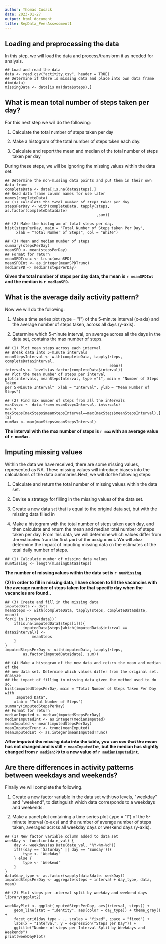 ```yaml
---
author: Thomas Cusack
date: 2023-01-27
output: html_document
title: RepData_PeerAssessment1
---
```


## Loading and preprocessing the data

In this step, we will load the data and process/transform it as needed
for analysis.

``` {r}
## Load and read the data
data <- read.csv("activity.csv", header = TRUE)
## Determine if there is missing data and place into own data frame
dim(data)
missingData <- data[is.na(data$steps),]
```

## What is mean total number of steps taken per day?

For this next step we will do the following:

1.  Calculate the total number of steps taken per day

2.  Make a histogram of the total number of steps taken each day.

3.  Calculate and report the mean and median of the total number of
    steps taken per day

During these steps, we will be ignoring the missing values within the
data set.

``` {r}
## Determine the non-missing data points and put them in their own data frame
completeData <- data[!is.na(data$steps),]
## Read data frame column names for use later
names(completeData)
## (1) Calculate the total number of steps taken per day
stepsPerDay <- with(completeData, tapply(steps, as.factor(completeData$date)
                                         ,sum))

## (2) Make the histogram of total steps per day.
hist(stepsPerDay, main = "Total Number of Steps taken Per Day", 
     xlab = "Total Number of Steps", col = "White")

## (3) Mean and median number of steps
summary(stepsPerDay)
meanSPD <- mean(stepsPerDay)
## Format for return
meanSPDTrunc <- trunc(meanSPD)
meanSPDInt <- as.integer(meanSPDTrunc)
medianSPD <- median(stepsPerDay)
```

**Given the total number of steps per day data, the mean is
`r meanSPDInt` and the median is `r medianSPD`.**

## What is the average daily activity pattern?

Now we will do the following:

1.  Make a time series plot (type = "l") of the 5-minute interval
    (x-axis) and the average number of steps taken, across all days
    (y-axis).

2.  Determine which 5-minute interval, on average across all the days in
    the data set, contains the max number of steps.

``` {r}
## (1) Plot mean steps across each interval
## Break data into 5-minute intervals
meanStepsInterval <- with(completeData, tapply(steps, completeData$interval, 
                                               mean))
intervals <- levels(as.factor(completeData$interval))
## Plot the mean number of steps per interval
plot(intervals, meanStepsInterval, type ="l", main = "Number of Steps Taken 
per 5-Minute Interval", xlab = "Interval", ylab = "Mean Number of Steps")

## (2) Find max number of steps from all the intervals
maxSteps <- data.frame(meanStepsInterval, intervals)
max <- maxSteps[maxSteps$meanStepsInterval==max(maxSteps$meanStepsInterval),][2]
numMax <- max(maxSteps$meanStepsInterval)
```

**The interval with the max number of steps is `r max` with an average
value of `r numMax`.**

## Imputing missing values

Within the data we have received, there are some missing values,
represented as NA. These missing values will introduce biases into the
calculations of the data summaries.Next, we will do the following steps:

1.  Calculate and return the total number of missing values within the
    data set.

2.  Devise a strategy for filling in the missing values of the data set.

3.  Create a new data set that is equal to the original data set, but
    with the missing data filled in.

4.  Make a histogram with the total number of steps taken each day, and
    then calculate and return the mean and median total number of steps
    taken per day. From this data, we will determine which values differ
    from the estimates from the first part of the assignment. We will
    also determine the impact of imputing missing data on the estimates
    of the total daily number of steps.

``` {r}
## (1) Calculate number of missing data values
numMissing <- length(missingData$steps)
```

**The number of missing values within the data set is `r numMissing`.**

**(2) In order to fill in missing data, I have chosen to fill the
vacancies with the average number of steps taken for that specific day
when the vacancies are found..**

``` {r}
## (3) Create and fill in the missing data
imputedData <- data
meanSteps <- with(completeData, tapply(steps, completeData$date, mean))
for(i in 1:nrow(data)){
    if(is.na(imputedData$steps[i])){
        imputedData$steps[which(imputedData$interval == data$interval)] <- 
            meanSteps
    }
}
imputedStepsPerDay <- with(imputedData, tapply(steps, 
        as.factor(imputedData$date), sum))

## (4) Make a histogram of the new data and return the mean and median of the 
## new data set. Determine which values differ from the original set. Analyze 
## the impact of filling in missing data given the method used to do so.
hist(imputedStepsPerDay, main = "Total Number of Steps Taken Per Day with 
     Imputed Data",
    xlab = "Total Number of Steps")
summary(imputedStepsPerDay)
## Format for return
medianImputed <- median(imputedStepsPerDay)
medianImputedInt <- as.integer(medianImputed)
meanImputed <- mean(imputedStepsPerDay)
meanImputedTrunc <- trunc(meanImputed)
meanImputedInt <- as.integer(meanImputedTrunc)
```

**After imputed the missing data into the table, you can see that the
mean has not changed and is still `r meanImputedInt`, but the median has
slightly changed from `r medianSPD` to a new value of
`r medianImputedInt`.**

## Are there differences in activity patterns between weekdays and weekends?

Finally we will complete the following.

1.  Create a new factor variable in the data set with two levels,
    "weekday" and "weekend", to distinguish which data corresponds to a
    weekdays and weekends.

2.  Make a panel plot containing a time series plot (type = "l") of the
    5-minute interval (x-axis) and the number of average number of steps
    taken, averaged across all weekday days or weekend days (y-axis).

``` {r}
## (1) New factor variable column added to data set
weekDay <- function(date_val) {
    day <- weekdays(as.Date(date_val, '%Y-%m-%d'))
    if(!(day == 'Saturday' || day == 'Sunday')){
        type <- 'Weekday'
    } else {
        type <- 'Weekend'
    }
}
data$day_type <- as.factor(sapply(data$date, weekDay))
imputedStepsPerDay <- aggregate(steps ~ interval + day_type, data, mean)

## (2) Plot steps per interval split by weekday and weekend days
library(ggplot2)

weekDayPlot <- ggplot(imputedStepsPerDay, aes(interval, steps)) +
    geom_line(stat = "identity", aes(color = day_type)) + theme_gray() +
    facet_grid(day_type ~ ., scales = "fixed", space = "fixed") +
    labs(x = "Interval", y = expression("Steps per Day")) +
    ggtitle("Number of steps per Interval Split by Weekdays and Weekends")
print(weekDayPlot)
```
